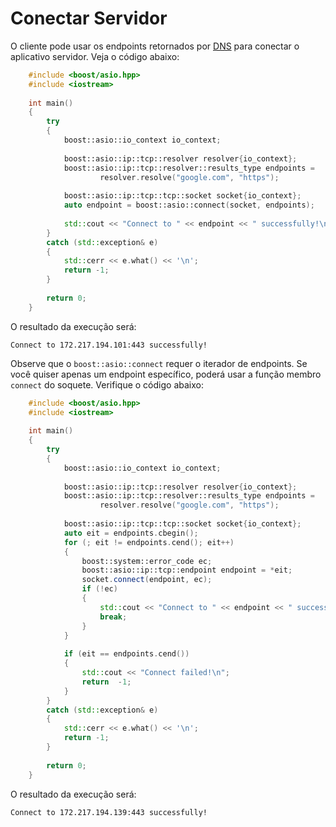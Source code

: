 # Conectar Servidor

O cliente pode usar os endpoints retornados por [DNS](dns-query.md) para conectar o aplicativo servidor. Veja o código abaixo:

```cpp
	#include <boost/asio.hpp>
	#include <iostream>
	
	int main()
	{
	    try
	    {
	        boost::asio::io_context io_context;
	
	        boost::asio::ip::tcp::resolver resolver{io_context};
	        boost::asio::ip::tcp::resolver::results_type endpoints =
	                resolver.resolve("google.com", "https");
	
	        boost::asio::ip::tcp::tcp::socket socket{io_context};
	        auto endpoint = boost::asio::connect(socket, endpoints);
	
	        std::cout << "Connect to " << endpoint << " successfully!\n";
	    }
	    catch (std::exception& e)
	    {
	        std::cerr << e.what() << '\n';
	        return -1;
	    }
	
	    return 0;
	}
```
O resultado da execução será:  

	Connect to 172.217.194.101:443 successfully!

Observe que o `boost::asio::connect` requer o iterador de endpoints. Se você quiser apenas um endpoint específico, poderá usar a função membro `connect` do soquete. Verifique o código abaixo:

```cpp
	#include <boost/asio.hpp>
	#include <iostream>
	
	int main()
	{
	    try
	    {
	        boost::asio::io_context io_context;
	
	        boost::asio::ip::tcp::resolver resolver{io_context};
	        boost::asio::ip::tcp::resolver::results_type endpoints =
	                resolver.resolve("google.com", "https");
	
	        boost::asio::ip::tcp::tcp::socket socket{io_context};
	        auto eit = endpoints.cbegin();
	        for (; eit != endpoints.cend(); eit++)
	        {
	            boost::system::error_code ec;
	            boost::asio::ip::tcp::endpoint endpoint = *eit;
	            socket.connect(endpoint, ec);
	            if (!ec)
	            {
	                std::cout << "Connect to " << endpoint << " successfully!\n";
	                break;
	            }
	        }
	
	        if (eit == endpoints.cend())
	        {
	            std::cout << "Connect failed!\n";
	            return  -1;
	        }
	    }
	    catch (std::exception& e)
	    {
	        std::cerr << e.what() << '\n';
	        return -1;
	    }
	
	    return 0;
	}
```

O resultado da execução será:  

	Connect to 172.217.194.139:443 successfully!
